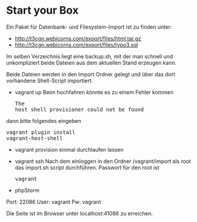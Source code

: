 # Start your Box
Ein Paket für Datenbank- und Filesystem-Import ist zu finden unter:

- http://t3cgn.webicorns.com/export/files/html.tar.gz 
- http://t3cgn.webicorns.com/export/files/typo3.sql

Im selben Verzeichnis liegt eine backup.sh, mit der man schnell und unkompliziert beide Dateien aus dem aktuellen Stand erzeugen kann.

Beide Dateien werden in den Import Ordner gelegt und über das dort vorhandene Shell-Script importiert.

- vagrant up 
Beim hochfahren könnte es zu einem Fehler kommen <pre>The host_shell provisioner could not be found</pre>

dann bitte folgendes eingeben <pre>vagrant plugin install vagrant-host-shell</pre>

- vagrant provision 
einmal durchlaufen lassen 

- vagrant ssh 
Nach dem einloggen in den Ordner /vagrant/import als root das import.sh script durchführen.
Passwort für den root ist <pre>vagrant</pre>

- phpStorm

Port: 22086
User: vagrant 
Pw: vagrant 

Die Seite ist im Browser unter localhost:41086 zu erreichen. 

